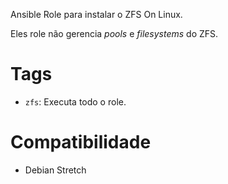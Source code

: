Ansible Role para instalar o ZFS On Linux.

Eles role não gerencia *pools* e *filesystems* do ZFS.

# Tags

- `zfs`: Executa todo o role.

# Compatibilidade

- Debian Stretch
